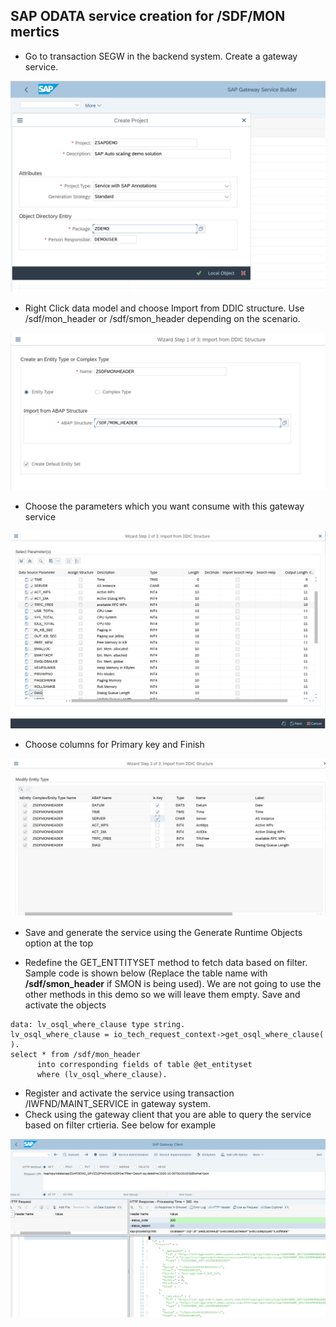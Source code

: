 ## SAP ODATA service creation for /SDF/MON mertics

- Go to transaction SEGW in the backend system. Create a gateway service.

![segwimage1](../images/segw_create.PNG)

- Right Click data model and choose Import from DDIC structure. Use /sdf/mon_header or /sdf/smon_header depending on the scenario.

![step1wizard](../images/step1_ddic.PNG)

- Choose the parameters which you want consume with this gateway service

![step2wizard](../images/step2_params.PNG)

- Choose columns for Primary key and Finish

![step3wizard](../images/step3_key.PNG)

- Save and generate the service using the Generate Runtime Objects option at the top

- Redefine the GET_ENTTITYSET method to fetch data based on filter. Sample code is shown below (Replace the table name with **/sdf/smon_header** if SMON is being used). We are not going to use the other methods in this demo so we will leave them empty. Save and activate the objects

``` abapcode
data: lv_osql_where_clause type string.
lv_osql_where_clause = io_tech_request_context->get_osql_where_clause( ).
select * from /sdf/mon_header
      into corresponding fields of table @et_entityset
      where (lv_osql_where_clause).
```
- Register and activate the service using transaction /IWFND/MAINT_SERVICE in gateway system.
- Check using the gateway client that you are able to query the service based on filter crtieria. See below for example

![gatewayclient](../images/gatewayclient.PNG)
